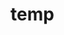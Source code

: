 # temp



















































































































































